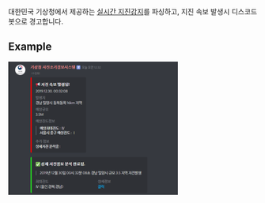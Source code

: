 대한민국 기상청에서 제공하는 [실시간 지진감지](https://www.weather.go.kr/pews/)를 파싱하고, 지진 속보 발생시 디스코드 봇으로 경고합니다.

## Example
![example](./img/unknown.png)
